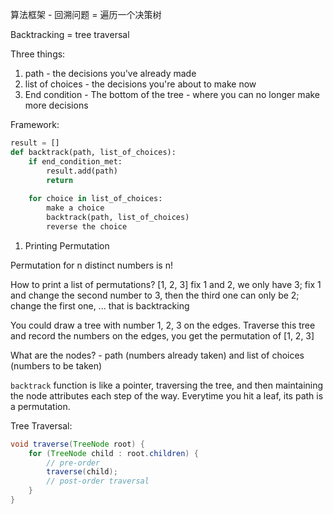 算法框架 - 回溯问题 = 遍历一个决策树

Backtracking = tree traversal

Three things:
1. path - the decisions you've already made
2. list of choices - the decisions you're about to make now
3. End condition - The bottom of the tree - where you can no longer make more decisions

Framework:

```python
result = []
def backtrack(path, list_of_choices):
    if end_condition_met:
        result.add(path)
        return
    
    for choice in list_of_choices:
        make a choice
        backtrack(path, list_of_choices)
        reverse the choice
```

1. Printing Permutation

Permutation for n distinct numbers is n!

How to print a list of permutations? [1, 2, 3] fix 1 and 2, we only have 3; fix 1 and change the second number to 3, then the third one can only be 2; change the first one, ... that is backtracking

You could draw a tree with number 1, 2, 3 on the edges. Traverse this tree and record the numbers on the edges, you get the permutation of [1, 2, 3]

What are the nodes? - path (numbers already taken) and list of choices (numbers to be taken)

`backtrack` function is like a pointer, traversing the tree, and then maintaining the node attributes each step of the way. Everytime you hit a leaf, its path is a permutation. 

Tree Traversal:

```java
void traverse(TreeNode root) {
    for (TreeNode child : root.children) {
        // pre-order
        traverse(child);
        // post-order traversal
    }
}
```

